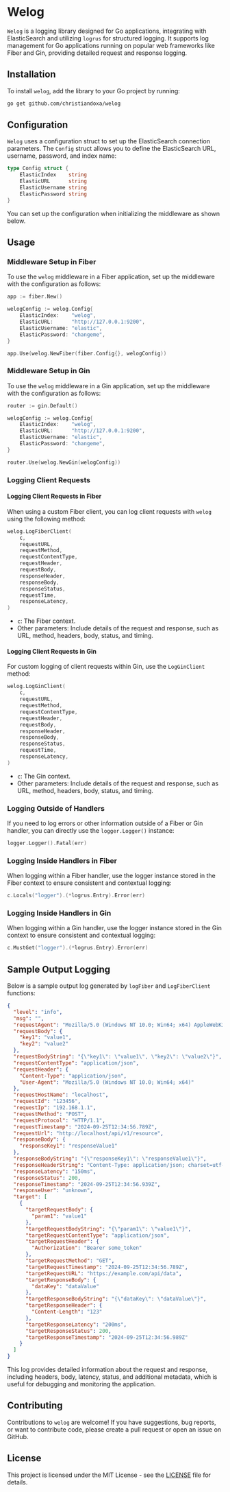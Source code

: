 # Welog

`Welog` is a logging library designed for Go applications, integrating with ElasticSearch and utilizing `logrus` for structured logging. It supports log management for Go applications running on popular web frameworks like Fiber and Gin, providing detailed request and response logging.

## Installation

To install `welog`, add the library to your Go project by running:

```bash
go get github.com/christiandoxa/welog
```

## Configuration

`Welog` uses a configuration struct to set up the ElasticSearch connection parameters. The `Config` struct allows you to define the ElasticSearch URL, username, password, and index name:

```go
type Config struct {
    ElasticIndex    string
    ElasticURL      string
    ElasticUsername string
    ElasticPassword string
}
```

You can set up the configuration when initializing the middleware as shown below.

## Usage

### Middleware Setup in Fiber

To use the `welog` middleware in a Fiber application, set up the middleware with the configuration as follows:

```go
app := fiber.New()

welogConfig := welog.Config{
    ElasticIndex:    "welog",
    ElasticURL:      "http://127.0.0.1:9200",
    ElasticUsername: "elastic",
    ElasticPassword: "changeme",
}

app.Use(welog.NewFiber(fiber.Config{}, welogConfig))
```

### Middleware Setup in Gin

To use the `welog` middleware in a Gin application, set up the middleware with the configuration as follows:

```go
router := gin.Default()

welogConfig := welog.Config{
    ElasticIndex:    "welog",
    ElasticURL:      "http://127.0.0.1:9200",
    ElasticUsername: "elastic",
    ElasticPassword: "changeme",
}

router.Use(welog.NewGin(welogConfig))
```

### Logging Client Requests

#### Logging Client Requests in Fiber

When using a custom Fiber client, you can log client requests with `welog` using the following method:

```go
welog.LogFiberClient(
    c,
    requestURL,
    requestMethod,
    requestContentType,
    requestHeader,
    requestBody,
    responseHeader,
    responseBody,
    responseStatus,
    requestTime,
    responseLatency,
)
```

- `c`: The Fiber context.
- Other parameters: Include details of the request and response, such as URL, method, headers, body, status, and timing.

#### Logging Client Requests in Gin

For custom logging of client requests within Gin, use the `LogGinClient` method:

```go
welog.LogGinClient(
    c,
    requestURL,
    requestMethod,
    requestContentType,
    requestHeader,
    requestBody,
    responseHeader,
    responseBody,
    responseStatus,
    requestTime,
    responseLatency,
)
```

- `c`: The Gin context.
- Other parameters: Include details of the request and response, such as URL, method, headers, body, status, and timing.

### Logging Outside of Handlers

If you need to log errors or other information outside of a Fiber or Gin handler, you can directly use the `logger.Logger()` instance:

```go
logger.Logger().Fatal(err)
```

### Logging Inside Handlers in Fiber

When logging within a Fiber handler, use the logger instance stored in the Fiber context to ensure consistent and contextual logging:

```go
c.Locals("logger").(*logrus.Entry).Error(err)
```

### Logging Inside Handlers in Gin

When logging within a Gin handler, use the logger instance stored in the Gin context to ensure consistent and contextual logging:

```go
c.MustGet("logger").(*logrus.Entry).Error(err)
```

## Sample Output Logging

Below is a sample output log generated by `logFiber` and `LogFiberClient` functions:

```json
{
  "level": "info",
  "msg": "",
  "requestAgent": "Mozilla/5.0 (Windows NT 10.0; Win64; x64) AppleWebKit/537.36 (KHTML, like Gecko) Chrome/91.0.4472.124 Safari/537.36",
  "requestBody": {
    "key1": "value1",
    "key2": "value2"
  },
  "requestBodyString": "{\"key1\": \"value1\", \"key2\": \"value2\"}",
  "requestContentType": "application/json",
  "requestHeader": {
    "Content-Type": "application/json",
    "User-Agent": "Mozilla/5.0 (Windows NT 10.0; Win64; x64)"
  },
  "requestHostName": "localhost",
  "requestId": "123456",
  "requestIp": "192.168.1.1",
  "requestMethod": "POST",
  "requestProtocol": "HTTP/1.1",
  "requestTimestamp": "2024-09-25T12:34:56.789Z",
  "requestUrl": "http://localhost/api/v1/resource",
  "responseBody": {
    "responseKey1": "responseValue1"
  },
  "responseBodyString": "{\"responseKey1\": \"responseValue1\"}",
  "responseHeaderString": "Content-Type: application/json; charset=utf-8",
  "responseLatency": "150ms",
  "responseStatus": 200,
  "responseTimestamp": "2024-09-25T12:34:56.939Z",
  "responseUser": "unknown",
  "target": [
    {
      "targetRequestBody": {
        "param1": "value1"
      },
      "targetRequestBodyString": "{\"param1\": \"value1\"}",
      "targetRequestContentType": "application/json",
      "targetRequestHeader": {
        "Authorization": "Bearer some_token"
      },
      "targetRequestMethod": "GET",
      "targetRequestTimestamp": "2024-09-25T12:34:56.789Z",
      "targetRequestURL": "https://example.com/api/data",
      "targetResponseBody": {
        "dataKey": "dataValue"
      },
      "targetResponseBodyString": "{\"dataKey\": \"dataValue\"}",
      "targetResponseHeader": {
        "Content-Length": "123"
      },
      "targetResponseLatency": "200ms",
      "targetResponseStatus": 200,
      "targetResponseTimestamp": "2024-09-25T12:34:56.989Z"
    }
  ]
}
```

This log provides detailed information about the request and response, including headers, body, latency, status, and additional metadata, which is useful for debugging and monitoring the application.

## Contributing

Contributions to `welog` are welcome! If you have suggestions, bug reports, or want to contribute code, please create a pull request or open an issue on GitHub.

## License

This project is licensed under the MIT License - see the [LICENSE](LICENSE) file for details.
